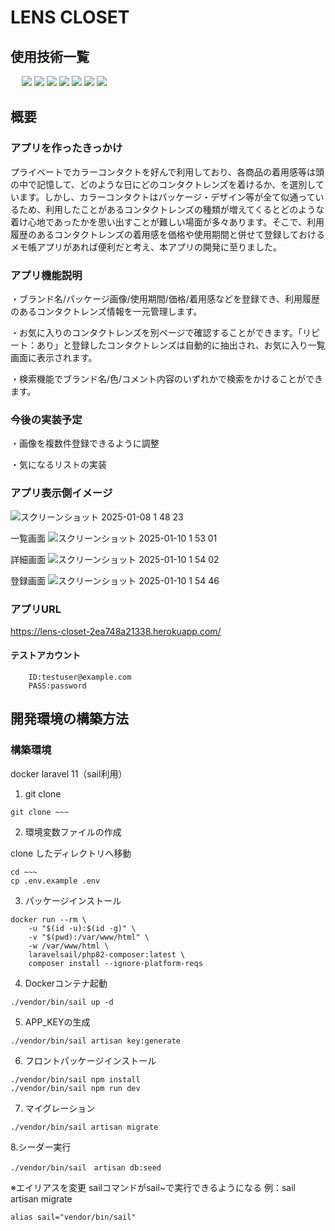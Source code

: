 # LENS CLOSET
## 使用技術一覧
<p style="display: inline">
　<!-- フロントエンドの言語一覧 -->
    <img src="https://img.shields.io/badge/-HTML-99d1ce.svg?logo=&style=for-the-badge">
    <img src="https://img.shields.io/badge/-CSS-1572B6.svg?logo=&style=for-the-badge">
    <img src="https://img.shields.io/badge/-Javascript-fff5a1.svg?logo=javascript&style=for-the-badge">
  <!-- フロントエンドのフレームワーク一覧 -->
<!--   <img src="https://img.shields.io/badge/-Next.js-000000.svg?logo=next.js&style=for-the-badge"> -->
  <!-- バックエンドの言語一覧 -->
  <img src="https://img.shields.io/badge/-Php-cccfff.svg?logo=php&style=for-the-badge">
  <!-- バックエンドのフレームワーク一覧 -->
  <img src="https://img.shields.io/badge/-Laravel-f3a68c.svg?logo=laravel&style=for-the-badge">
  <!-- ミドルウェア一覧 -->
  <img src="https://img.shields.io/badge/-MySQL-4479A1.svg?logo=mysql&style=for-the-badge&logoColor=white">
  <!-- インフラ一覧 -->
  <img src="https://img.shields.io/badge/-Docker-1488C6.svg?logo=docker&style=for-the-badge">
</p>

## 概要
### アプリを作ったきっかけ
プライベートでカラーコンタクトを好んで利用しており、各商品の着用感等は頭の中で記憶して、どのような日にどのコンタクトレンズを着けるか、を選別しています。しかし、カラーコンタクトはパッケージ・デザイン等が全て似通っているため、利用したことがあるコンタクトレンズの種類が増えてくるとどのような着け心地であったかを思い出すことが難しい場面が多々あります。そこで、利用履歴のあるコンタクトレンズの着用感を価格や使用期間と併せて登録しておけるメモ帳アプリがあれば便利だと考え、本アプリの開発に至りました。

### アプリ機能説明
・ブランド名/パッケージ画像/使用期間/価格/着用感などを登録でき、利用履歴のあるコンタクトレンズ情報を一元管理します。

・お気に入りのコンタクトレンズを別ページで確認することができます。「リピート：あり」と登録したコンタクトレンズは自動的に抽出され、お気に入り一覧画面に表示されます。

・検索機能でブランド名/色/コメント内容のいずれかで検索をかけることができます。

### 今後の実装予定
・画像を複数件登録できるように調整

・気になるリストの実装

### アプリ表示側イメージ
![スクリーンショット 2025-01-08 1 48 23](https://github.com/user-attachments/assets/bc573d2d-c43d-4725-bf87-41a89b6a81f5)

一覧画面
![スクリーンショット 2025-01-10 1 53 01](https://github.com/user-attachments/assets/0ad1bd41-a23a-4330-b55f-9da87fc625eb)

詳細画面
![スクリーンショット 2025-01-10 1 54 02](https://github.com/user-attachments/assets/4c2beb6a-9fc5-4eb9-9647-94dbc8896b7d)

登録画面
![スクリーンショット 2025-01-10 1 54 46](https://github.com/user-attachments/assets/c092665f-e8a3-4c3c-9683-496b0a04db4d)


### アプリURL
https://lens-closet-2ea748a21338.herokuapp.com/
#### テストアカウント
~~~
    ID:testuser@example.com
    PASS:password
~~~

## 開発環境の構築方法

### 構築環境

docker
laravel 11（sail利用）

1. git clone
~~~
git clone ~~~
~~~
2. 環境変数ファイルの作成

clone したディレクトリへ移動
~~~
cd ~~~
cp .env.example .env
~~~
3. パッケージインストール
~~~
docker run --rm \
    -u "$(id -u):$(id -g)" \
    -v "$(pwd):/var/www/html" \
    -w /var/www/html \
    laravelsail/php82-composer:latest \
    composer install --ignore-platform-reqs
~~~
4. Dockerコンテナ起動
~~~
./vendor/bin/sail up -d
~~~
5. APP_KEYの生成
~~~
./vendor/bin/sail artisan key:generate
~~~

6. フロントパッケージインストール
~~~
./vendor/bin/sail npm install
./vendor/bin/sail npm run dev
~~~

7. マイグレーション
~~~
./vendor/bin/sail artisan migrate
~~~

8.シーダー実行
~~~
./vendor/bin/sail　artisan db:seed
~~~

※エイリアスを変更
sailコマンドがsail~で実行できるようになる 例：sail artisan migrate
~~~
alias sail="vendor/bin/sail"
~~~
